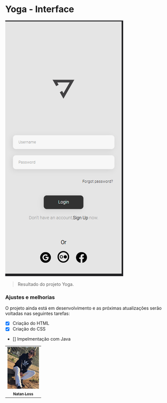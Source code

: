 # Yoga - Interface


<img src="./Assets/Screen - Yoga.png" alt="Aplicate - photo">

> Resultado do projeto Yoga.

### Ajustes e melhorias

O projeto ainda está em desenvolvimento e as próximas atualizações serão voltadas nas seguintes tarefas:

- [x] Criação do HTML
- [x] Criação do CSS
- []  Impelmentação com Java


<table>
  <tr>
    <td align="center">
      <a href="https://www.linkedin.com/in/natan-loss-0220821ab/">
        <img src="./Assets/Foto.jpg" width="100px;" alt="Foto do Natan Loss no GitHub"/><br>
        <sub>
          <b>Natan Loss</b>
        </sub>
      </a>
    </td>
    
  </tr>
</table> 
 
